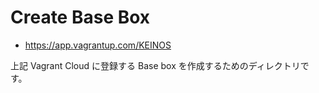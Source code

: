 # Create Base Box

- https://app.vagrantup.com/KEINOS

上記 Vagrant Cloud に登録する Base box を作成するためのディレクトリです。
